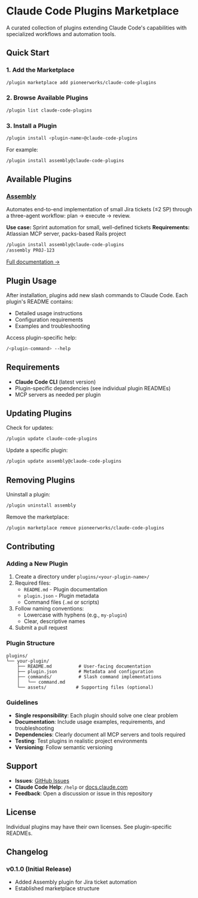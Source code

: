 # Claude Code Plugins Marketplace

A curated collection of plugins extending Claude Code's capabilities with specialized workflows and automation tools.

## Quick Start

### 1. Add the Marketplace

```bash
/plugin marketplace add pioneerworks/claude-code-plugins
```

### 2. Browse Available Plugins

```bash
/plugin list claude-code-plugins
```

### 3. Install a Plugin

```bash
/plugin install <plugin-name>@claude-code-plugins
```

For example:
```bash
/plugin install assembly@claude-code-plugins
```

## Available Plugins

### [Assembly](./plugins/assembly)
Automates end-to-end implementation of small Jira tickets (≤2 SP) through a three-agent workflow: plan → execute → review.

**Use case:** Sprint automation for small, well-defined tickets
**Requirements:** Atlassian MCP server, packs-based Rails project

```bash
/plugin install assembly@claude-code-plugins
/assembly PROJ-123
```

[Full documentation →](./plugins/assembly/README.md)

## Plugin Usage

After installation, plugins add new slash commands to Claude Code. Each plugin's README contains:
- Detailed usage instructions
- Configuration requirements
- Examples and troubleshooting

Access plugin-specific help:
```bash
/<plugin-command> --help
```

## Requirements

- **Claude Code CLI** (latest version)
- Plugin-specific dependencies (see individual plugin READMEs)
- MCP servers as needed per plugin

## Updating Plugins

Check for updates:
```bash
/plugin update claude-code-plugins
```

Update a specific plugin:
```bash
/plugin update assembly@claude-code-plugins
```

## Removing Plugins

Uninstall a plugin:
```bash
/plugin uninstall assembly
```

Remove the marketplace:
```bash
/plugin marketplace remove pioneerworks/claude-code-plugins
```

## Contributing

### Adding a New Plugin

1. Create a directory under `plugins/<your-plugin-name>/`
2. Required files:
   - `README.md` - Plugin documentation
   - `plugin.json` - Plugin metadata
   - Command files (`.md` or scripts)
3. Follow naming conventions:
   - Lowercase with hyphens (e.g., `my-plugin`)
   - Clear, descriptive names
4. Submit a pull request

### Plugin Structure

```
plugins/
└── your-plugin/
    ├── README.md          # User-facing documentation
    ├── plugin.json        # Metadata and configuration
    ├── commands/          # Slash command implementations
    │   └── command.md
    └── assets/           # Supporting files (optional)
```

### Guidelines

- **Single responsibility**: Each plugin should solve one clear problem
- **Documentation**: Include usage examples, requirements, and troubleshooting
- **Dependencies**: Clearly document all MCP servers and tools required
- **Testing**: Test plugins in realistic project environments
- **Versioning**: Follow semantic versioning

## Support

- **Issues**: [GitHub Issues](https://github.com/pioneerworks/claude-code-plugins/issues)
- **Claude Code Help**: `/help` or [docs.claude.com](https://docs.claude.com/claude-code)
- **Feedback**: Open a discussion or issue in this repository

## License

Individual plugins may have their own licenses. See plugin-specific READMEs.

## Changelog

### v0.1.0 (Initial Release)
- Added Assembly plugin for Jira ticket automation
- Established marketplace structure
